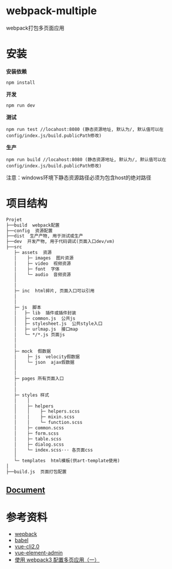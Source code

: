 # webpack-multiple

webpack打包多页面应用

# 安装


**安装依赖**

```npm install```

**开发**

```npm run dev```

**测试**

```npm run test //locahost:8080 (静态资源地址, 默认为/, 默认值可以在config/index.js/build.publicPath修改)```

**生产**

```npm run build //locahost:8080 (静态资源地址, 默认为/, 默认值可以在config/index.js/build.publicPath修改)```

注意：windows环境下静态资源路径必须为包含host的绝对路径


# 项目结构

```markdown
Projet
├──build  webpack配置 
├──config  资源配置
├──dist  生产产物, 用于测试或生产
├──dev  开发产物, 用于代码调试(页面入口dev/vm)
├──src
   ├─ assets  资源
   │    ├─ images  图片资源
   │    ├─ video  视频资源
   │    ├─ font  字体
   │    └─ audio  音频资源
   │
   │
   ├─ inc  html碎片, 页面入口可以引用
   │
   │
   ├─ js  脚本
   │   ├─ lib  插件或插件封装
   │   ├─ common.js  公共js
   │   ├─ stylesheet.js  公共style入口
   │   ├─ urlmap.js  接口map
   │   └─ */*.js 页面js
   │ 
   │ 
   ├─ mock  假数据
   │    ├─ js  velocity假数据
   │    └─ json  ajax假数据
   │  
   │
   ├─ pages 所有页面入口
   │  
   │
   ├─ styles 样式 
   │    │   
   │    ├─ helpers 
   │    │    ├─ helpers.scss
   │    │    ├─ mixin.scss
   │    │    └─ function.scss
   │    ├─ common.scss
   │    ├─ form.scss    
   │    ├─ table.scss  
   │    ├─ dialog.scss    
   │    └─ index.scss··· 各页面css
   │    
   └─ templates  html模板(供art-template使用)
│ 
├──build.js  页面打包配置
```

## [Document](https://github.com/shen-zhao/webpack-multiple-demo/tree/master/doc)

# 参考资料

- [wepback](https://www.webpackjs.com/concepts/)
- [babel](http://babeljs.io/docs/en)
- [vue-cli2.0](https://github.com/vuejs/vue-cli/tree/v2.9.3)
- [vue-element-admin](https://github.com/PanJiaChen/vue-element-admin)
- [使用 webpack3 配置多页应用（一）](https://www.jianshu.com/p/2cc4a1078953)